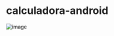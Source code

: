 # calculadora-android

![image](https://github.com/Samuca23/calculadora-android/assets/65980405/c1fe3727-7e0d-49ab-b26b-8ced2630fba9)
